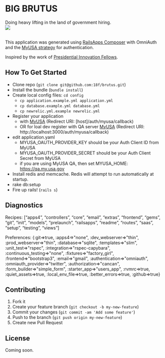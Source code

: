 BIG BRUTUS
=========
Doing heavy lifting in the land of government hiring.<br />
<img src="http://www.kansassampler.org/siteassets/brutis3.jpg" /><br /><br />


This application was generated using [RailsApps Composer](http://railsapps.github.io/rails-composer/) with OmniAuth and the [MyUSA strategy](https://github.com/GSA-OCSIT/omniauth-myusa) for authentication.


Inspired by the work of [Presidential Innovation Fellows](http://www.whitehouse.gov/innovationfellows).

## How To Get Started
  - Clone repo (`git clone git@github.com:18f/brutus.git`)
  - Install the bundle (`bundle install`)
  - Create local config files: `cd config`
    - `cp application.example.yml application.yml` 
    - `cp database.example.yml database.yml`
    - `cp newrelic.yml.example newrelic.yml`
  - Register your application 
    - with [MyUSA](http://my.usa.gov) (Redirect URI: [host]/auth/myusa/callback)
    - OR for loal dev register with QA server [MyUSA](http://qa.my.usa.gov) (Redirect URI: http://localhost:3000/auth/myusa/callback)
  - edit application.yaml
    - MYUSA_OAUTH_PROVIDER_KEY should be your Auth Client ID from MyUSA
    - MYUSA_OAUTH_PROVIDER_SECRET should be your Auth Client Secret from MyUSA
    - if you are using MyUSA QA, then set MYUSA_HOME: https://qa.my.usa.gov  
  - Install redis and memcache.  Redis will attempt to run automatically at startup.
  - rake db:setup
  - Fire up rails! (`rails s`)


## Diagnostics

Recipes:
[“apps4”, “controllers”, “core”, “email”, “extras”, “frontend”, “gems”, “git”, “init”, “models”, “prelaunch”, “railsapps”, “readme”, “routes”, “saas”, “setup”, “testing”, “views”]

Preferences:
{:git=>true, :apps4=>"none", :dev_webserver=>"thin", :prod_webserver=>"thin", :database=>"sqlite", :templates=>"slim", :unit_test=>"rspec", :integration=>"rspec-capybara", :continuous_testing=>"none", :fixtures=>"factory_girl", :frontend=>"bootstrap3", :email=>"gmail", :authentication=>"omniauth", :omniauth_provider=>"twitter", :authorization=>"cancan", :form_builder=>"simple_form", :starter_app=>"users_app", :rvmrc=>true, :quiet_assets=>true, :local_env_file=>true, :better_errors=>true, :github=>true}


## Contributing

1. Fork it
2. Create your feature branch (`git checkout -b my-new-feature`)
3. Commit your changes (`git commit -am 'Add some feature'`)
4. Push to the branch (`git push origin my-new-feature`)
5. Create new Pull Request


License
--

Coming soon.
